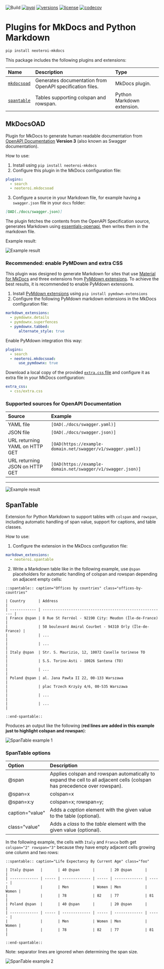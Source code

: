![Build](https://github.com/Neoteroi/mkdocs-plugins/workflows/Build/badge.svg)
[![pypi](https://img.shields.io/pypi/v/neoteroi-mkdocs.svg)](https://pypi.python.org/pypi/neoteroi-mkdocs)
[![versions](https://img.shields.io/pypi/pyversions/neoteroi-mkdocs.svg)](https://github.com/neoteroi/mkdocs-plugins)
[![license](https://img.shields.io/github/license/neoteroi/mkdocs-plugins.svg)](https://github.com/neoteroi/mkdocs-plugins/blob/main/LICENSE)
[![codecov](https://codecov.io/gh/Neoteroi/mkdocs-plugins/branch/main/graph/badge.svg)](https://codecov.io/gh/Neoteroi/mkdocs-plugins)

# Plugins for MkDocs and Python Markdown

```bash
pip install neoteroi-mkdocs
```

This package includes the following plugins and extensions:

| Name                      | Description                                               | Type                       |
| :------------------------ | :-------------------------------------------------------- | :------------------------- |
| [`mkdocsoad`](#mkdocsoad) | Generates documentation from OpenAPI specification files. | MkDocs plugin.             |
| [`spantable`](#spantable) | Tables supporting colspan and rowspan.                    | Python Markdown extension. |

## MkDocsOAD

Plugin for MkDocs to generate human readable documentation from [OpenAPI
Documentation](https://swagger.io/specification/) **Version 3** (also known as
Swagger documentation).

How to use:

1. Install using `pip install neoteroi-mkdocs`
2. Configure this plugin in the MkDocs configuration file:

```yaml
plugins:
  - search
  - neoteroi.mkdocsoad
```

3. Configure a source in your Markdown file, for example having a `swagger.json`
   file in your `docs` folder:

```markdown
[OAD(./docs/swagger.json)]
```

The plugin fetches the contents from the OpenAPI Specification source,
generates Markdown using [essentials-openapi](https://github.com/Neoteroi/essentials-openapi),
then writes them in the markdown file.

Example result:

![Example result](https://gist.githubusercontent.com/RobertoPrevato/38a0598b515a2f7257c614938843b99b/raw/06e157c4f49e27a7e488d72d36d199194e28e952/oad-example-1.png)

### Recommended: enable PyMDown and extra CSS

This plugin was designed to generate Markdown for sites that use [Material for MkDocs](https://squidfunk.github.io/mkdocs-material/)
and three extensions from [PyMdown extensions](https://facelessuser.github.io/pymdown-extensions/).
To achieve the best results, it is recommended to enable PyMdown extensions.

1. Install [PyMdown extensions](https://facelessuser.github.io/pymdown-extensions/)
   using `pip install pymdown-extensions`
2. Configure the following PyMdown markdown extensions in the MkDocs
   configuration file:

```yaml
markdown_extensions:
  - pymdownx.details
  - pymdownx.superfences
  - pymdownx.tabbed:
      alternate_style: true
```

Enable PyMdown integration this way:

```yaml
plugins:
  - search
  - neoteroi.mkdocsoad:
      use_pymdownx: true
```

Download a local copy of the provided [`extra.css` file](https://github.com/Neoteroi/mkdocs-plugins/blob/main/neoteroi/mkdocsoad/resources/extra.css) and configure it as extra file in your MkDocs configuration:

```yaml
extra_css:
  - css/extra.css
```

### Supported sources for OpenAPI Documentation

| Source                         | Example                                                     |
| :----------------------------- | :---------------------------------------------------------- |
| YAML file                      | `[OAD(./docs/swagger.yaml)]`                                |
| JSON file                      | `[OAD(./docs/swagger.json)]`                                |
| URL returning YAML on HTTP GET | `[OAD(https://example-domain.net/swagger/v1/swagger.yaml)]` |
| URL returning JSON on HTTP GET | `[OAD(https://example-domain.net/swagger/v1/swagger.json)]` |

---

![Example result](https://gist.githubusercontent.com/RobertoPrevato/38a0598b515a2f7257c614938843b99b/raw/06e157c4f49e27a7e488d72d36d199194e28e952/oad-example-2.png)

## SpanTable

Extension for Python Markdown to support tables with `colspan` and `rowspan`,
including automatic handling of span value, support for captions, and table
classes.

How to use:

1. Configure the extension in the MkDocs configuration file:

```yaml
markdown_extensions:
  - neoteroi.spantable
```

2. Write a Markdown table like in the following example, use `@span`
   placeholders for automatic handling of colspan and rowspan depending on
   adjacent empty cells:

```
::spantable:: caption="Offices by countries" class="offices-by-countries"

| Country      | Address                                                  |
| ------------ | -------------------------------------------------------- |
| France @span | 8 Rue St Ferréol - 92190 City: Meudon (Île-de-France)    |
|              | 50 boulevard Amiral Courbet - 94310 Orly (Île-de-France) |
|              | ...                                                      |
|              | ...                                                      |
| Italy @span  | Str. S. Maurizio, 12, 10072 Caselle torinese TO          |
|              | S.S. Torino-Asti - 10026 Santena (TO)                    |
|              | ...                                                      |
| Poland @span | al. Jana Pawła II 22, 00-133 Warszawa                    |
|              | plac Trzech Krzyży 4/6, 00-535 Warszawa                  |
|              | ...                                                      |
|              | ...                                                      |

::end-spantable::
```

Produces an output like the following (**red lines are added in this example just to
highlight colspan and rowspan**):

![SpanTable example 1](https://gist.githubusercontent.com/RobertoPrevato/38a0598b515a2f7257c614938843b99b/raw/a7d6390c33a1e84e8d1b5b144af5df91ddd501a6/spantable-example-01.png)

### SpanTable options

| Option          | Description                                                                                                               |
| :-------------- | :------------------------------------------------------------------------------------------------------------------------ |
| @span           | Applies colspan and rowspan automatically to expand the cell to all adjacent cells (colspan has precedence over rowspan). |
| @span=x         | colspan=x                                                                                                                 |
| @span=x:y       | colspan=x; rowspan=y;                                                                                                     |
| caption="value" | Adds a _caption_ element with the given value to the table (optional).                                                    |
| class="value"   | Adds a _class_ to the _table_ element with the given value (optional).                                                    |

In the following example, the cells with `Italy` and `France` both get
`colspan="2" rowspan="3"` because they have empty adjacent cells growing one
column and two rows:

```
::spantable:: caption="Life Expectancy By Current Age" class="foo"

| Italy @span   |       | 40 @span      |       | 20 @span      |       |
| ------------- | ----- | ------------- | ----- | ------------- | ----- |
|               |       | Men           | Women | Men           | Women |
|               |       | 78            | 82    | 77            | 81    |
| Poland @span  |       | 40 @span      |       | 20 @span      |       |
| ------------- | ----- | ------------- | ----- | ------------- | ----- |
|               |       | Men           | Women | Men           | Women |
|               |       | 78            | 82    | 77            | 81    |

::end-spantable::
```

Note: separator lines are ignored when determining the span size.

![SpanTable example 2](https://gist.githubusercontent.com/RobertoPrevato/38a0598b515a2f7257c614938843b99b/raw/605bc8563472113e0fcb8af331b4a59e91c07069/spantable-example-02.png)

